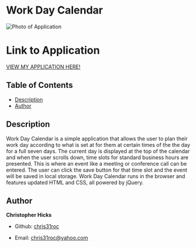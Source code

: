 # Work Day Calendar

![Photo of Application]()


# Link to Application
[VIEW MY APPLICATION HERE!]()


## Table of Contents

* [Description](#Description)
* [Author](#Author)


## Description
 
Work Day Calendar is a simple application that allows the user to plan their work day according to what is set at for them at certain times of the the day for a full seven days. The current day is displayed at the top of the calendar and when the user scrolls down, time slots for standard business hours are presented. This is where an event like a meeting or conference call can be entered. The user can click the save button for that time slot and the event will be saved in local storage. Work Day Calendar runs in the browser and features updated HTML and CSS, all powered by jQuery. 

## Author

**Christopher Hicks**

- Github: [chris31roc](https://github.com/chris31roc)

- Email: chris31roc@yahoo.com